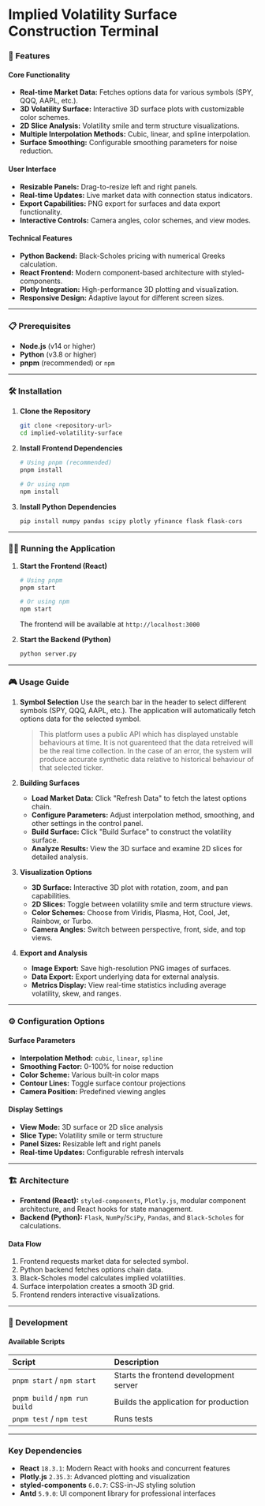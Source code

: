 # Implied Volatility Surface Construction Terminal

### 🚀 Features

#### Core Functionality
- **Real-time Market Data:** Fetches options data for various symbols (SPY, QQQ, AAPL, etc.).
- **3D Volatility Surface:** Interactive 3D surface plots with customizable color schemes.
- **2D Slice Analysis:** Volatility smile and term structure visualizations.
- **Multiple Interpolation Methods:** Cubic, linear, and spline interpolation.
- **Surface Smoothing:** Configurable smoothing parameters for noise reduction.

#### User Interface
- **Resizable Panels:** Drag-to-resize left and right panels.
- **Real-time Updates:** Live market data with connection status indicators.
- **Export Capabilities:** PNG export for surfaces and data export functionality.
- **Interactive Controls:** Camera angles, color schemes, and view modes.

#### Technical Features
- **Python Backend:** Black-Scholes pricing with numerical Greeks calculation.
- **React Frontend:** Modern component-based architecture with styled-components.
- **Plotly Integration:** High-performance 3D plotting and visualization.
- **Responsive Design:** Adaptive layout for different screen sizes.

---

### 📋 Prerequisites

- **Node.js** (v14 or higher)
- **Python** (v3.8 or higher)
- **pnpm** (recommended) or `npm`

---

### 🛠️ Installation

1.  **Clone the Repository**

    ```bash
    git clone <repository-url>
    cd implied-volatility-surface
    ```

2.  **Install Frontend Dependencies**

    ```bash
    # Using pnpm (recommended)
    pnpm install

    # Or using npm
    npm install
    ```

3.  **Install Python Dependencies**

    ```bash
    pip install numpy pandas scipy plotly yfinance flask flask-cors
    ```

---

### 🏃‍♂️ Running the Application

1.  **Start the Frontend (React)**

    ```bash
    # Using pnpm
    pnpm start

    # Or using npm
    npm start
    ```
    The frontend will be available at `http://localhost:3000`

2.  **Start the Backend (Python)**

    ```bash
    python server.py
    ```

---

### 🎮 Usage Guide

1.  **Symbol Selection**
    Use the search bar in the header to select different symbols (SPY, QQQ, AAPL, etc.). The application will automatically fetch options data for the selected symbol.
    

    > This platform uses a public API which has displayed unstable behaviours at time. It is not guarenteed that the data retreived will be the real time collection. In the case of an error, the system will produce accurate synthetic data relative to historical behaviour of that selected ticker.

3.  **Building Surfaces**
    -   **Load Market Data:** Click "Refresh Data" to fetch the latest options chain.
    -   **Configure Parameters:** Adjust interpolation method, smoothing, and other settings in the control panel.
    -   **Build Surface:** Click "Build Surface" to construct the volatility surface.
    -   **Analyze Results:** View the 3D surface and examine 2D slices for detailed analysis.

4.  **Visualization Options**
    -   **3D Surface:** Interactive 3D plot with rotation, zoom, and pan capabilities.
    -   **2D Slices:** Toggle between volatility smile and term structure views.
    -   **Color Schemes:** Choose from Viridis, Plasma, Hot, Cool, Jet, Rainbow, or Turbo.
    -   **Camera Angles:** Switch between perspective, front, side, and top views.

5.  **Export and Analysis**
    -   **Image Export:** Save high-resolution PNG images of surfaces.
    -   **Data Export:** Export underlying data for external analysis.
    -   **Metrics Display:** View real-time statistics including average volatility, skew, and ranges.

---

### ⚙️ Configuration Options

#### Surface Parameters
-   **Interpolation Method:** `cubic`, `linear`, `spline`
-   **Smoothing Factor:** 0-100% for noise reduction
-   **Color Scheme:** Various built-in color maps
-   **Contour Lines:** Toggle surface contour projections
-   **Camera Position:** Predefined viewing angles

#### Display Settings
-   **View Mode:** 3D surface or 2D slice analysis
-   **Slice Type:** Volatility smile or term structure
-   **Panel Sizes:** Resizable left and right panels
-   **Real-time Updates:** Configurable refresh intervals

---

### 🏗️ Architecture

-   **Frontend (React):** `styled-components`, `Plotly.js`, modular component architecture, and React hooks for state management.
-   **Backend (Python):** `Flask`, `NumPy`/`SciPy`, `Pandas`, and `Black-Scholes` for calculations.

#### Data Flow
1.  Frontend requests market data for selected symbol.
2.  Python backend fetches options chain data.
3.  Black-Scholes model calculates implied volatilities.
4.  Surface interpolation creates a smooth 3D grid.
5.  Frontend renders interactive visualizations.

---

### 🔧 Development

#### Available Scripts
| Script | Description |
| :--- | :--- |
| `pnpm start` / `npm start` | Starts the frontend development server |
| `pnpm build` / `npm run build` | Builds the application for production |
| `pnpm test` / `npm test` | Runs tests |

---

### Key Dependencies

-   **React** `18.3.1`: Modern React with hooks and concurrent features
-   **Plotly.js** `2.35.3`: Advanced plotting and visualization
-   **styled-components** `6.0.7`: CSS-in-JS styling solution
-   **Antd** `5.9.0`: UI component library for professional interfaces
